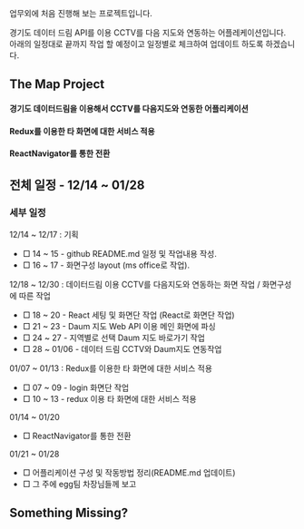 업무외에 처음 진행해 보는 프로젝트입니다.

경기도 데이터 드림 API를 이용 CCTV를 다음 지도와 연동하는 어플레케이션입니다.<br>
아래의 일정대로 끝까지 작업 할 예정이고 일정별로 체크하여 업데이트 하도록 하겠습니다. 

## The Map Project
#### 경기도 데이터드림을 이용해서 CCTV를 다음지도와 연동한 어플리케이션
#### Redux를 이용한 타 화면에 대한 서비스 적용
#### ReactNavigator를 통한 전환

##  전체 일정 -  12/14 ~ 01/28
### 세부 일정

12/14 ~ 12/17 : 기획

* □ 14 ~ 15 - github README.md 일정 및 작업내용 작성.
* □ 16 ~ 17 - 화면구성 layout (ms office로 작업).

12/18 ~ 12/30 : 데이터드림 이용 CCTV를 다음지도와 연동하는 화면 작업 / 화면구성에 따른 작업
* □ 18 ~ 20     - React 세팅 및 화면단 작업 (React로 화면단 작업) 
* □ 21 ~ 23     - Daum 지도 Web API 이용 메인 화면에 파싱
* □ 24 ~ 27     - 지역별로 선택 Daum 지도 바로가기 작업
* □ 28 ~ 01/06  - 데이터 드림 CCTV와 Daum지도 연동작업

01/07 ~ 01/13 : Redux를 이용한 타 화면에 대한 서비스 적용
* □ 07 ~ 09 - login 화면단 작업
* □ 10 ~ 13 - redux 이용 타 화면에 대한 서비스 적용

01/14 ~ 01/20
* □ ReactNavigator를 통한 전환

01/21 ~ 01/28
* □ 어플리케이션 구성 및 작동방법 정리(README.md 업데이트) 
* □ 그 주에 egg팀 차장님들께 보고


## Something Missing?


